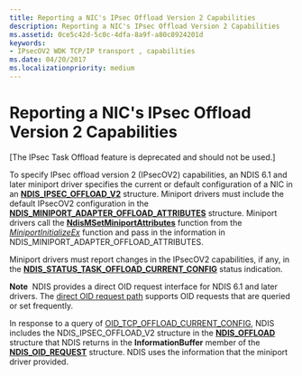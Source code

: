 ```yaml
---
title: Reporting a NIC's IPsec Offload Version 2 Capabilities
description: Reporting a NIC's IPsec Offload Version 2 Capabilities
ms.assetid: 0ce5c42d-5c0c-4dfa-8a9f-a80c8924201d
keywords:
- IPsecOV2 WDK TCP/IP transport , capabilities
ms.date: 04/20/2017
ms.localizationpriority: medium
---
```


# Reporting a NIC's IPsec Offload Version 2 Capabilities

\[The IPsec Task Offload feature is deprecated and should not be used.\]




To specify IPsec offload version 2 (IPsecOV2) capabilities, an NDIS 6.1 and later miniport driver specifies the current or default configuration of a NIC in an [**NDIS\_IPSEC\_OFFLOAD\_V2**](https://docs.microsoft.com/windows-hardware/drivers/ddi/content/ntddndis/ns-ntddndis-_ndis_ipsec_offload_v2) structure. Miniport drivers must include the default IPsecOV2 configuration in the [**NDIS\_MINIPORT\_ADAPTER\_OFFLOAD\_ATTRIBUTES**](https://docs.microsoft.com/windows-hardware/drivers/ddi/content/ndis/ns-ndis-_ndis_miniport_adapter_offload_attributes) structure. Miniport drivers call the [**NdisMSetMiniportAttributes**](https://docs.microsoft.com/windows-hardware/drivers/ddi/content/ndis/nf-ndis-ndismsetminiportattributes) function from the [*MiniportInitializeEx*](https://docs.microsoft.com/windows-hardware/drivers/ddi/content/ndis/nc-ndis-miniport_initialize) function and pass in the information in NDIS\_MINIPORT\_ADAPTER\_OFFLOAD\_ATTRIBUTES.

Miniport drivers must report changes in the IPsecOV2 capabilities, if any, in the [**NDIS\_STATUS\_TASK\_OFFLOAD\_CURRENT\_CONFIG**](https://docs.microsoft.com/windows-hardware/drivers/network/ndis-status-task-offload-current-config) status indication.

**Note**  NDIS provides a direct OID request interface for NDIS 6.1 and later drivers. The [direct OID request path](https://docs.microsoft.com/windows-hardware/drivers/ddi/content/_netvista/) supports OID requests that are queried or set frequently.

 

In response to a query of [OID\_TCP\_OFFLOAD\_CURRENT\_CONFIG](https://docs.microsoft.com/windows-hardware/drivers/network/oid-tcp-offload-current-config), NDIS includes the NDIS\_IPSEC\_OFFLOAD\_V2 structure in the [**NDIS\_OFFLOAD**](https://docs.microsoft.com/windows-hardware/drivers/ddi/content/ntddndis/ns-ntddndis-_ndis_offload) structure that NDIS returns in the **InformationBuffer** member of the [**NDIS\_OID\_REQUEST**](https://docs.microsoft.com/windows-hardware/drivers/ddi/content/ndis/ns-ndis-_ndis_oid_request) structure. NDIS uses the information that the miniport driver provided.

 

 





